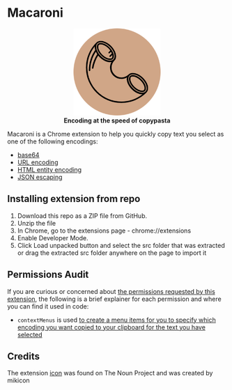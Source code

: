 # Macaroni
<p align=center>
  <img alt="Macaroni Chrome Extension Icon" src="src/assets/icon.png"/ width="200px" height="200px"><br>
  <b>Encoding at the speed of copypasta</b>
</p>

Macaroni is a Chrome extension to help you quickly copy text you select as one of the following encodings:
  - [base64](https://en.wikipedia.org/wiki/Base64)
  - [URL encoding](https://en.wikipedia.org/wiki/Percent-encoding)
  - [HTML entity encoding](https://en.wikipedia.org/wiki/List_of_XML_and_HTML_character_entity_references)
  - [JSON escaping](https://en.wikipedia.org/wiki/Escape_character#JavaScript)

## Installing extension from repo
1. Download this repo as a ZIP file from GitHub.
2. Unzip the file
3. In Chrome, go to the extensions page - chrome://extensions
4. Enable Developer Mode.
5. Click Load unpacked button and select the src folder that was extracted or drag the extracted src folder anywhere on the page to import it

## Permissions Audit
If you are curious or concerned about [the permissions requested by this extension](https://github.com/0xedward/macaroni/blob/main/src/manifest.json#L9-L11), the following is a brief explainer for each permission and where you can find it used in code:

- `contextMenus` is used [to create a menu items for you to specify which encoding you want copied to your clipboard for the text you have selected](https://github.com/0xedward/macaroni/blob/main/src/background.js#L4-L26)

## Credits
The extension [icon](https://thenounproject.com/search/?q=macaroni&i=1723765) was found on The Noun Project and was created by mikicon
